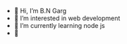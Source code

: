 - 👋 Hi, I’m B.N Garg 
- 👀 I’m interested in web development 
- 🌱 I’m currently learning node js
- 💞️

<!---
durgesh394/durgesh394 is a ✨ special ✨ repository because its `README.md` (this file) appears on your GitHub profile.
You can click the Preview link to take a look at your changes.
--->
